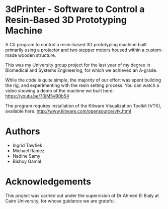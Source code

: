 3dPrinter -  Software to Control a Resin-Based 3D Prototyping Machine
===========

A C# program to control a resin-based 3D prototyping machine built primarily using a projector and two stepper motors housed within a custom-made wooden structure.

This was my University group project for the last year of my degree in Biomedical and Systems Engineering, for which we achieved an A-grade.

While the code is quite simple, the majority of our effort was spent building the rig, and experimenting with the resin setting process. You can watch a video showing a demo of the machine we built here: https://youtu.be/70jM5vB0b54

The program requires installation of the Kitware Visualization Toolkit (VTK), available here: http://www.kitware.com/opensource/vtk.html


Authors
================
* Ingrid Tawfiek
* Michael Ramez
* Nadine Samy
* Bishoy Gamal

Acknowledgements
================
This project was carried out under the supervision of Dr Ahmed El Bialy at Cairo University, for whose guidance we are grateful.

